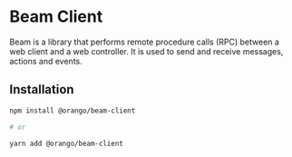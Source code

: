 # Beam Client

Beam is a library that performs remote procedure calls (RPC) between a web client and a web controller. It is used to send and receive messages, actions and events.

## Installation

```bash
npm install @orango/beam-client

# or

yarn add @orango/beam-client
```
